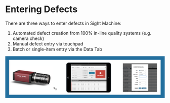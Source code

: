 # Entering Defects
 There are three ways to enter defects in Sight Machine:
 
  1. Automated defect creation from 100% in-line quality systems (e.g. camera check)
  2. Manual defect entry via touchpad
  3. Batch or single-item entry via the Data Tab

![](threeDefectEntries.png)

